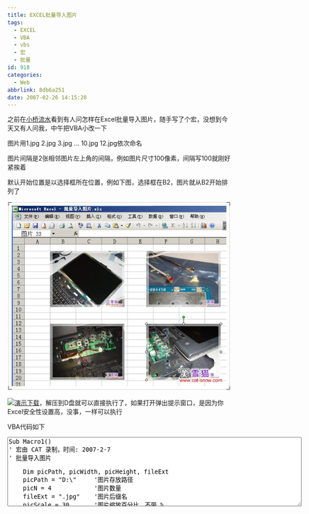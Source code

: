 ```yaml
---
title: EXCEL批量导入图片
tags:
  - EXCEL
  - VBA
  - vbs
  - 宏
  - 批量
id: 918
categories:
  - Web
abbrlink: 8db6a251
date: 2007-02-26 14:15:28
---
```


之前在[小桥流水](http://www.521000.com/bbs/dispbbs.asp?boardID=11&amp;ID=349215)看到有人问怎样在Excel批量导入图片，随手写了个宏，没想到今天又有人问我，中午把VBA小改一下

图片用1.jpg 2.jpg 3.jpg ... 10.jpg 12.jpg依次命名

图片间隔是2张相邻图片左上角的间隔，例如图片尺寸100像素，间隔写100就刚好紧挨着

默认开始位置是以选择框所在位置，例如下图，选择框在B2，图片就从B2开始排列了

![](/images/2007/02/26_200702261437022173_12748.jpg)

![](/image/common/download.gif)[演示下载](/blog/upload/200702261437022175.rar)，解压到D盘就可以直接执行了，如果打开弹出提示窗口，是因为你Excel安全性设置高，没事，一样可以执行

VBA代码如下
<textarea name="code" cols="80" rows="10" class="vb">Sub Macro1()
' 宏由 CAT 录制，时间: 2007-2-7
' 批量导入图片

    Dim picPath, picWidth, picHeight, fileExt
    picPath = "D:\"     '图片存放路径
    picN = 4            '图片数量
    fileExt = ".jpg"    '图片后缀名
    picScale = 30       '图片缩放百分比，不带 %
    perPic = 2          '每行图片数量
    xWidth = 202        '图片水平间隔，即水平相邻的图片左上角间隔
    xHeight = 152       '图片垂直间隔

    Dim x, y
    x = 0
    y = 0
    For i = 1 To picN
         ActiveSheet.Pictures.Insert(picPath & i & fileExt).Select
         Selection.ShapeRange.ScaleWidth picScale / 100, msoFalse, msoScaleFromTopLeft
         Selection.ShapeRange.ScaleHeight picScale / 100, msoFalse, msoScaleFromTopLeft
         Selection.ShapeRange.IncrementLeft xWidth * x
         Selection.ShapeRange.IncrementTop xHeight * y
         If i Mod perPic = 0 Then
            x = 0
            y = y + 1
        Else
            x = x + 1
        End If
    Next
End Sub </textarea>

</p>